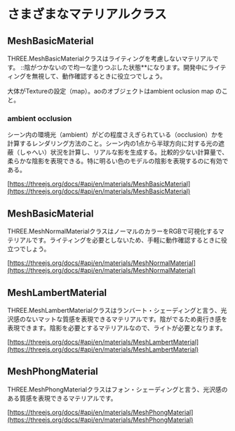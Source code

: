 # さまざまなマテリアルクラス
## MeshBasicMaterial
THREE.MeshBasicMaterialクラスはライティングを考慮しないマテリアルです。  ::陰がつかないので均一な塗りつぶした状態**になります。開発中にライティングを無視して、動作確認するときに役立つでしょう。


大体がTextureの設定（map）。aoのオブジェクトはambient oclusion map のこと。
### ambient occlusion
シーン内の環境光（ambient）がどの程度さえぎられている（occlusion）かを計算するレンダリング方法のこと。シーン内の1点から半球方向に対する光の遮蔽（しゃへい）状況を計算し、リアルな影を生成する。比較的少ない計算量で、柔らかな陰影を表現できる。特に明るい色のモデルの陰影を表現するのに有効である。

[https://threejs.org/docs/#api/en/materials/MeshBasicMaterial](https://threejs.org/docs/#api/en/materials/MeshBasicMaterial)

## MeshBasicMaterial
THREE.MeshNormalMaterialクラスはノーマルのカラーをRGBで可視化するマテリアルです。ライティングを必要としないため、手軽に動作確認するときに役立つでしょう。

[https://threejs.org/docs/#api/en/materials/MeshNormalMaterial](https://threejs.org/docs/#api/en/materials/MeshNormalMaterial)

## MeshLambertMaterial
THREE.MeshLambertMaterialクラスはランバート・シェーディングと言う、光沢感のないマットな質感を表現できるマテリアルです。陰がでるため奥行き感を表現できます。陰影を必要とするマテリアルなので、ライトが必要となります。

[https://threejs.org/docs/#api/en/materials/MeshLambertMaterial](https://threejs.org/docs/#api/en/materials/MeshLambertMaterial)

## MeshPhongMaterial
THREE.MeshPhongMaterialクラスはフォン・シェーディングと言う、光沢感のある質感を表現できるマテリアルです。

[https://threejs.org/docs/#api/en/materials/MeshPhongMaterial](https://threejs.org/docs/#api/en/materials/MeshPhongMaterial)